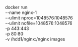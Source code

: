 docker run \
	--name nginx-1 \
	--ulimit nproc=1048576:1048576 \
	--ulimit nofile=1048576:1048576 \
	-p 443:443 \
	-p 80:80 \
	-v /hdd1/nginx:/nginx
	images
